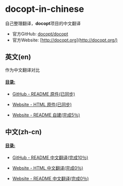 # docopt-in-chinese

自己整理翻译，**docopt**项目的中文翻译

* 官方GitHub: [docopt/docopt](https://github.com/docopt/docopt)
* 官方Website: [http://docopt.org](http://docopt.org/)

## 英文(en)

作为中文翻译对比

#### [目录: ](https://github.com/WindomZ/docopt-in-chinese/tree/master/en)

- [GitHub - README 原件(已同步)](https://github.com/WindomZ/docopt-in-chinese/tree/master/en/github/README.md)

- [Website - HTML 原件(已同步)](https://github.com/WindomZ/docopt-in-chinese/tree/master/en/website/html)

- [Website - README 自建(完成5％)](https://github.com/WindomZ/docopt-in-chinese/tree/master/en/website/README.md)

## 中文(zh-cn)

#### [目录: ](https://github.com/WindomZ/docopt-in-chinese/tree/master/zh-cn)

- [GitHub - README 中文翻译(完成10％)](https://github.com/WindomZ/docopt-in-chinese/tree/master/zh-cn/github/README.md)

- [Website - HTML 中文翻译(完成0％)]()

- [Website - README 中文翻译(完成0％)](https://github.com/WindomZ/docopt-in-chinese/blob/master/zh-cn/website/README.md)
